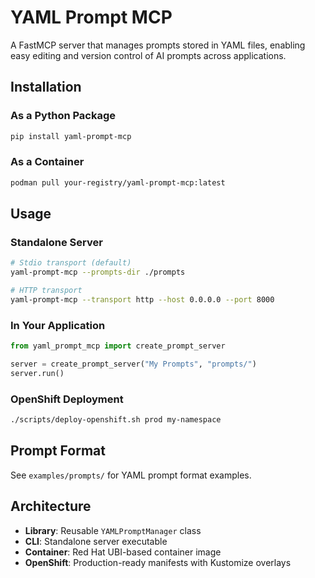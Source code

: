 # YAML Prompt MCP

A FastMCP server that manages prompts stored in YAML files, enabling easy editing and version control of AI prompts across applications.

## Installation

### As a Python Package
```bash
pip install yaml-prompt-mcp
```

### As a Container
```bash
podman pull your-registry/yaml-prompt-mcp:latest
```

## Usage

### Standalone Server
```bash
# Stdio transport (default)
yaml-prompt-mcp --prompts-dir ./prompts

# HTTP transport
yaml-prompt-mcp --transport http --host 0.0.0.0 --port 8000
```

### In Your Application
```python
from yaml_prompt_mcp import create_prompt_server

server = create_prompt_server("My Prompts", "prompts/")
server.run()
```

### OpenShift Deployment
```bash
./scripts/deploy-openshift.sh prod my-namespace
```

## Prompt Format

See `examples/prompts/` for YAML prompt format examples.

## Architecture

- **Library**: Reusable `YAMLPromptManager` class
- **CLI**: Standalone server executable  
- **Container**: Red Hat UBI-based container image
- **OpenShift**: Production-ready manifests with Kustomize overlays
